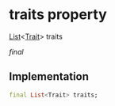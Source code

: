 


# traits property






[List](https://api.flutter.dev/flutter/dart-core/List-class.html)&lt;[Trait](../../repository_devices_devices_repository/Trait-class.md)> traits
  
_final_






## Implementation

```dart
final List<Trait> traits;


```







